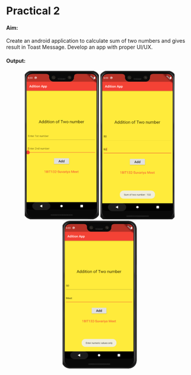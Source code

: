 # Practical 2

#### Aim: 

Create an android application to calculate sum of two numbers and gives result in Toast Message. Develop an app with proper UI/UX.


#### Output:

<p align="center">
<img src="https://github.com/MeetSuvariya25/WCMC_AppDevelopment/blob/main/PR2/PR2_1.PNG" width="200" height="400" />
<img src="https://github.com/MeetSuvariya25/WCMC_AppDevelopment/blob/main/PR2/PR2_2.PNG" width="200" height="400" />
<img src="https://github.com/MeetSuvariya25/WCMC_AppDevelopment/blob/main/PR2/PR2_3.PNG" width="200" height="400" />
</p>
